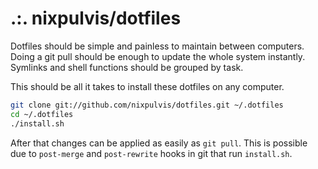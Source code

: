 # .:. nixpulvis/dotfiles

Dotfiles should be simple and painless to maintain between computers. Doing a git pull should be enough to update the whole system instantly. Symlinks and shell functions should be grouped by task.

This should be all it takes to install these dotfiles on any computer.

``` bash
git clone git://github.com/nixpulvis/dotfiles.git ~/.dotfiles
cd ~/.dotfiles
./install.sh
```

After that changes can be applied as easily as `git pull`. This is possible due to `post-merge` and `post-rewrite` hooks in git that run `install.sh`.
